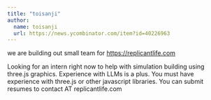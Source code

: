 ```yaml
---
title: "toisanji"
author:
  name: toisanji
  url: https://news.ycombinator.com/item?id=40226963
---
```

we are building out small team for <a href="https:&#x2F;&#x2F;replicantlife.com" rel="nofollow">https:&#x2F;&#x2F;replicantlife.com</a>

Looking for an intern right now to help with simulation building using three.js graphics. Experience with LLMs is a plus. You must have experience with three.js or other javascript libraries. You can submit resumes to contact AT replicantlife.com
